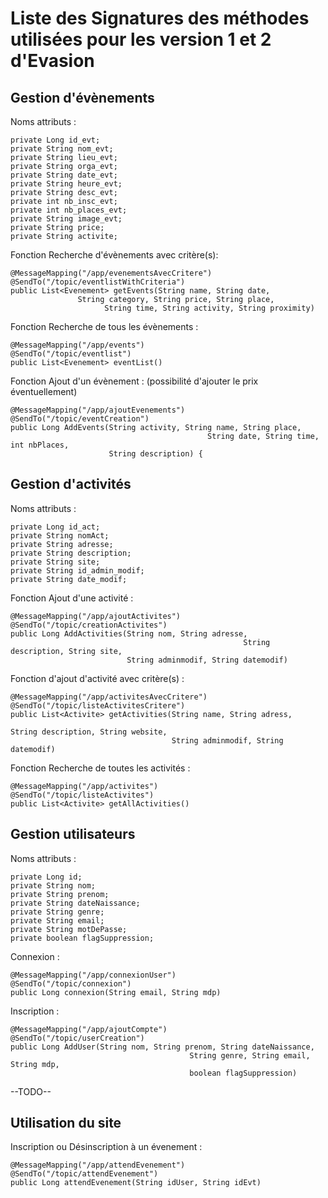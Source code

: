 # Liste des Signatures des méthodes utilisées pour les version 1 et 2 d'Evasion

## Gestion d'évènements
Noms attributs :

	private Long id_evt;
    private String nom_evt;
    private String lieu_evt;
    private String orga_evt;
    private String date_evt;
    private String heure_evt;
    private String desc_evt;
    private int nb_insc_evt;
    private int nb_places_evt;
    private String image_evt;
    private String price;
    private String activite;
    
Fonction Recherche d'évènements avec critère(s):
```
@MessageMapping("/app/evenementsAvecCritere")
@SendTo("/topic/eventlistWithCriteria")
public List<Evenement> getEvents(String name, String date, 
               String category, String price, String place,
       				 String time, String activity, String proximity)
```

Fonction Recherche de tous les évènements :
```
@MessageMapping("/app/events")
@SendTo("/topic/eventlist")
public List<Evenement> eventList()
```

Fonction Ajout d'un évènement : (possibilité d'ajouter le prix éventuellement)
```
@MessageMapping("/app/ajoutEvenements")
@SendTo("/topic/eventCreation")
public Long AddEvents(String activity, String name, String place, 
									 		String date, String time, int nbPlaces, 
                      String description) {
```

## Gestion d'activités
Noms attributs :

    private Long id_act;
    private String nomAct;
    private String adresse;
    private String description;
    private String site;
    private String id_admin_modif;
    private String date_modif;
    
Fonction Ajout d'une activité :
```
@MessageMapping("/app/ajoutActivites")
@SendTo("/topic/creationActivites")
public Long AddActivities(String nom, String adresse, 
													String description, String site, 
                          String adminmodif, String datemodif)
```

Fonction d'ajout d'activité avec critère(s) :
```
@MessageMapping("/app/activitesAvecCritere")
@SendTo("/topic/listeActivitesCritere")
public List<Activite> getActivities(String name, String adress,
																		String description, String website,
                                    String adminmodif, String datemodif) 
```

Fonction Recherche de toutes les activités :
```
@MessageMapping("/app/activites")
@SendTo("/topic/listeActivites")
public List<Activite> getAllActivities()
```

## Gestion utilisateurs
Noms attributs :

    private Long id;
    private String nom;
    private String prenom;
    private String dateNaissance;
    private String genre;
    private String email;
    private String motDePasse;
    private boolean flagSuppression;
    
Connexion :
```
@MessageMapping("/app/connexionUser")
@SendTo("/topic/connexion")
public Long connexion(String email, String mdp)
```
Inscription :
```
@MessageMapping("/app/ajoutCompte")
@SendTo("/topic/userCreation")
public Long AddUser(String nom, String prenom, String dateNaissance,
										String genre, String email, String mdp, 
                                        boolean flagSuppression) 

```


--TODO--
## Utilisation du site
Inscription ou Désinscription à un évenement :
```
@MessageMapping("/app/attendEvenement")
@SendTo("/topic/attendEvenement")
public Long attendEvenement(String idUser, String idEvt)
```